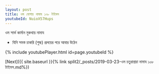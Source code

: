 ```yaml
---
layout: post
title: ওম যোগায় নামায ১০৮ টাইমস
youtubeId: NuioX57Hups
---
```

 
 
 ওম সার্ভ কার্মান মুকথায় নামায  
 
 -  যিনি সমস্ত চাকরি (শুল্ক) প্রলয়ের পরে আবার উঠেন 
 
  
 
  
 
 
 
 
 
 


{% include youtubePlayer.html id=page.youtubeId %}
 
[Next]({{ site.baseurl }}{% link  split2/_posts/2019-03-23-ওম চতুরাশ্রয়া নামায ১০৮ টাইমস.md%})
 
